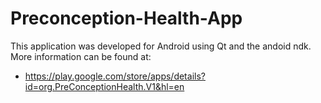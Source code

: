 # Preconception-Health-App
This application was developed for Android using Qt and the andoid ndk. More information can be found at:
* https://play.google.com/store/apps/details?id=org.PreConceptionHealth.V1&hl=en
